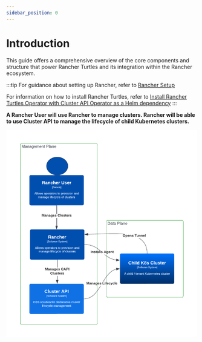 ```yaml
---
sidebar_position: 0
---
```


# Introduction

This guide offers a comprehensive overview of the core components and structure 
that power Rancher Turtles and its integration within the Rancher ecosystem. 

:::tip
For guidance about setting up Rancher, refer to 
[Rancher Setup](../../getting-started/rancher.md)

For information on how to install Rancher Turtles, refer to 
[Install Rancher Turtles Operator with Cluster API Operator as a Helm 
dependency](../../getting-started/install-rancher-turtles/using_rancher_dashboard.md)
:::

**A Rancher User will use Rancher to manage clusters. Rancher will be able to use 
Cluster API to manage the lifecycle of child Kubernetes clusters.**

![intro](./intro.png)
